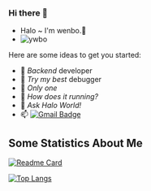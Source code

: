 ### Hi there 👋

- Halo ~ I'm wenbo.👋
- ![ywbo](https://komarev.com/ghpvc/?username=ywbo)
<!--
**ywbo/ywbo** is a ✨ _special_ ✨ repository because its `README.md` (this file) appears on your GitHub profile.
-->
Here are some ideas to get you started:

- 🔭 _Backend_ developer
- 🌱 _Try my best_ debugger
- 👯 _Only one_
- 🤔 _How does it running?_
- 💬 _Ask Halo World!_
- 📫  [![Gmail Badge](https://img.shields.io/badge/-Gmail-c14438?style=flat-square&logo=Gmail&logoColor=white&link=mailto:ywboooooo@gmail.com)](mailto:ywboooooo@gmail.com)
<!-- - 😄 Pronouns: ... -->
<!-- - ⚡ Fun fact: ... -->

## Some Statistics About Me

<!-- Statistics Config -->
[![Readme Card](https://github-readme-stats.vercel.app/api?username=ywbo&show_icons=true&theme=blueberry)](https://github.com/anuraghazra/github-readme-stats)


<!-- Language Config -->
[![Top Langs](https://github-readme-stats.vercel.app/api/top-langs/?username=ywbo&layout=compact&exclude_repo=ywbo.github.io&theme=blueberry)](https://github.com/anuraghazra/github-readme-stats)
